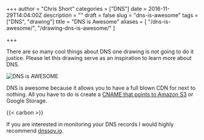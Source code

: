 +++
author = "Chris Short"
categories = ["DNS"]
date = 2016-11-29T14:04:00Z
description = ""
draft = false
slug = "dns-is-awesome"
tags = ["DNS", "drawing"]
title = "DNS is Awesome"
aliases = [
    "/dns-is-awesome/",
    "/drawing-dns-is-awesome/"
    ]

+++

There are so many cool things about DNS one drawing is not going to do it justice. Please let this drawing serve as an inspiration to learn more about DNS.

![DNS is AWESOME](/drawings/DNS-is-AWESOME.png)



DNS is awesome because it allows you to have a full blown CDN for next to nothing. All you have to do is create a [CNAME that points to Amazon S3](/low-cost-content-delivery-network-cdn/) or Google Storage.

{{< carbon >}}

If you are interested in monitoring your DNS records I would highly recommend [dnsspy.io](https://dnsspy.io/).